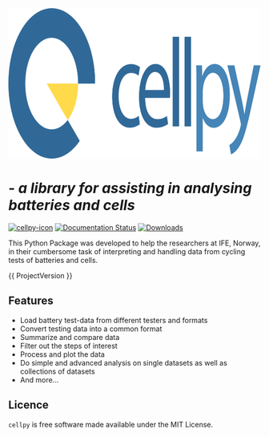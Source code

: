 <img src="_static/cellpy-icon-long.svg" height="300" alt="cellpy-icon">

# - *a library for assisting in analysing batteries and cells*

[![cellpy-icon](https://img.shields.io/pypi/v/cellpy.svg)](https://pypi.python.org/pypi/cellpy)
[![Documentation Status](https://readthedocs.org/projects/cellpy/badge/?version=latest)](https://cellpy.readthedocs.io/en/latest/?badge=latest)
[![Downloads](https://pepy.tech/badge/cellpy)](https://pepy.tech/project/cellpy)


This Python Package was developed to help the
researchers at IFE, Norway, in their cumbersome task of
interpreting and handling data from cycling tests of
batteries and cells.

{{ ProjectVersion }}

## Features

- Load battery test-data from different testers and formats
- Convert testing data into a common format
- Summarize and compare data
- Filter out the steps of interest
- Process and plot the data
- Do simple and advanced analysis on single datasets as well as collections of datasets
- And more...

## Licence

`cellpy` is free software made available under the MIT License.
